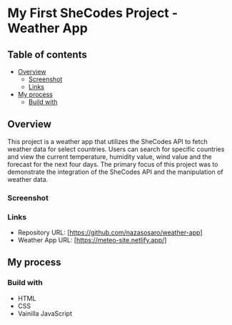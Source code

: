 # My First SheCodes Project - Weather App

## Table of contents

- [Overview](#overview)
  - [Screenshot](#screenshot)
  - [Links](#links)
- [My process](#my-process)
  - [Build with](#build-with)

## Overview
This project is a weather app that utilizes the SheCodes API to fetch weather data for select countries.
Users can search for specific countries and view the current temperature, humidity value, wind value
and the forecast for the next four days.
The primary focus of this project was to demonstrate the integration of the SheCodes API and the manipulation of weather data.

### Screenshot
<div align='center'>
    
</div>

### Links
- Repository URL: [https://github.com/nazasosaro/weather-app]
- Weather App URL: [https://meteo-site.netlify.app/]

## My process
### Build with
- HTML
- CSS
- Vainilla JavaScript

